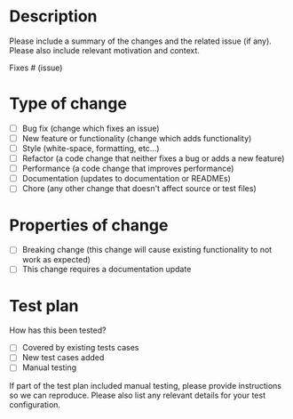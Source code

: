 # Description

Please include a summary of the changes and the related issue (if any). Please also include relevant motivation and context.

Fixes # (issue)

# Type of change

- [ ] Bug fix (change which fixes an issue)
- [ ] New feature or functionality (change which adds functionality)
- [ ] Style (white-space, formatting, etc...)
- [ ] Refactor (a code change that neither fixes a bug or adds a new feature)
- [ ] Performance (a code change that improves performance)
- [ ] Documentation (updates to documentation or READMEs)
- [ ] Chore (any other change that doesn't affect source or test files)

# Properties of change

- [ ] Breaking change (this change will cause existing functionality to not work as expected)
- [ ] This change requires a documentation update

# Test plan

How has this been tested?

- [ ] Covered by existing tests cases
- [ ] New test cases added
- [ ] Manual testing

If part of the test plan included manual testing, please provide instructions so we can reproduce. Please also list any relevant details for your test configuration.
